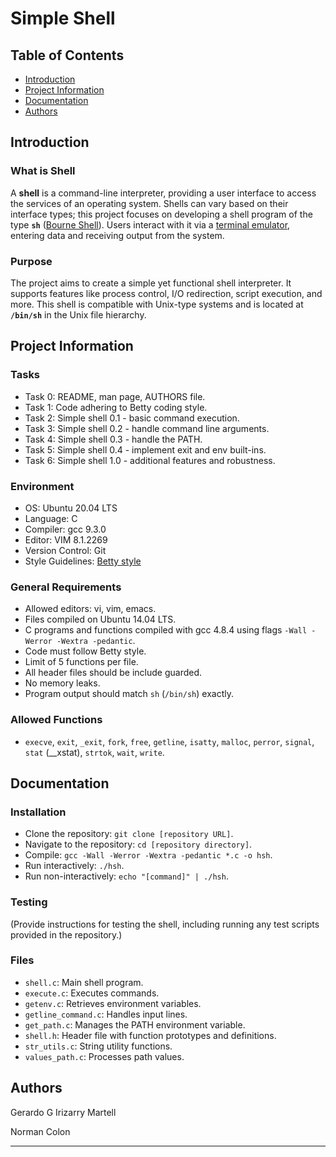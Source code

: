 # Simple Shell

## Table of Contents

- [Introduction](#introduction)
- [Project Information](#project-information)
- [Documentation](#documentation)
- [Authors](#authors)

## Introduction

### What is Shell

A **shell** is a command-line interpreter, providing a user interface to access the services of an operating system. Shells can vary based on their interface types; this project focuses on developing a shell program of the type **`sh`** ([Bourne Shell](https://en.wikipedia.org/wiki/Bourne_shell)). Users interact with it via a [terminal emulator](https://en.wikipedia.org/wiki/Terminal_emulator), entering data and receiving output from the system.

### Purpose

The project aims to create a simple yet functional shell interpreter. It supports features like process control, I/O redirection, script execution, and more. This shell is compatible with Unix-type systems and is located at **`/bin/sh`** in the Unix file hierarchy.

## Project Information

### Tasks

- Task 0: README, man page, AUTHORS file.
- Task 1: Code adhering to Betty coding style.
- Task 2: Simple shell 0.1 - basic command execution.
- Task 3: Simple shell 0.2 - handle command line arguments.
- Task 4: Simple shell 0.3 - handle the PATH.
- Task 5: Simple shell 0.4 - implement exit and env built-ins.
- Task 6: Simple shell 1.0 - additional features and robustness.

### Environment

- OS: Ubuntu 20.04 LTS
- Language: C
- Compiler: gcc 9.3.0
- Editor: VIM 8.1.2269
- Version Control: Git
- Style Guidelines: [Betty style](https://github.com/holbertonschool/Betty/wiki)

### General Requirements

- Allowed editors: vi, vim, emacs.
- Files compiled on Ubuntu 14.04 LTS.
- C programs and functions compiled with gcc 4.8.4 using flags `-Wall -Werror -Wextra -pedantic`.
- Code must follow Betty style.
- Limit of 5 functions per file.
- All header files should be include guarded.
- No memory leaks.
- Program output should match `sh` (`/bin/sh`) exactly.

### Allowed Functions

- `execve`, `exit`, `_exit`, `fork`, `free`, `getline`, `isatty`, `malloc`, `perror`, `signal`, `stat` (__xstat), `strtok`, `wait`, `write`.

## Documentation

### Installation

- Clone the repository: `git clone [repository URL]`.
- Navigate to the repository: `cd [repository directory]`.
- Compile: `gcc -Wall -Werror -Wextra -pedantic *.c -o hsh`.
- Run interactively: `./hsh`.
- Run non-interactively: `echo "[command]" | ./hsh`.

### Testing

(Provide instructions for testing the shell, including running any test scripts provided in the repository.)

### Files

- `shell.c`: Main shell program.
- `execute.c`: Executes commands.
- `getenv.c`: Retrieves environment variables.
- `getline_command.c`: Handles input lines.
- `get_path.c`: Manages the PATH environment variable.
- `shell.h`: Header file with function prototypes and definitions.
- `str_utils.c`: String utility functions.
- `values_path.c`: Processes path values.




## Authors

Gerardo G Irizarry Martell

Norman Colon

---
